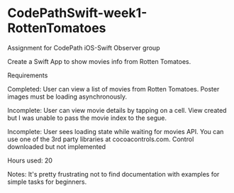 CodePathSwift-week1-RottenTomatoes
==================================

Assignment for CodePath iOS-Swift Observer group

Create a Swift App to show movies info from Rotten Tomatoes.

Requirements

Completed: User can view a list of movies from Rotten Tomatoes. Poster images must be loading asynchronously.

Incomplete: User can view movie details by tapping on a cell. View created but I was unable to pass the movie index to the segue.

Incomplete: User sees loading state while waiting for movies API. You can use one of the 3rd party libraries at cocoacontrols.com. Control downloaded but not implemented

Hours used: 20

Notes: It's pretty frustrating not to find documentation with examples for simple tasks for beginners.

